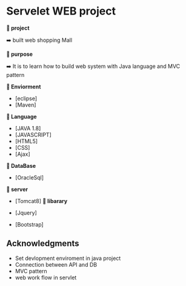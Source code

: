 # Servelet WEB project

**:book: project**

:arrow_right: built web shopping Mall

**:book: purpose**

:arrow_right: It is to learn how to build web system with Java language and MVC pattern


**:book: Enviorment**

* [eclipse]
* [Maven]

**:book: Language**

* [JAVA 1.8]
* [JAVASCRIPT]
* [HTML5]
* [CSS]
* [Ajax]

**:book: DataBase**

* [OracleSql]

**:book: server**

* [Tomcat8]
**:book: libarary**

* [Jquery]
* [Bootstrap]

## Acknowledgments

* Set devlopment enviroment in java project
* Connection between API and DB
* MVC pattern
* web work flow in servlet

